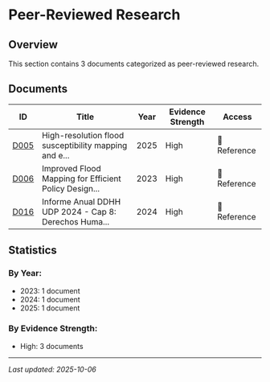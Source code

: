 # Peer-Reviewed Research

## Overview

This section contains 3 documents categorized as peer-reviewed research.

## Documents

| ID | Title | Year | Evidence Strength | Access |
|----|-------|------|-------------------|--------|
| [D005](D005.md) | High-resolution flood susceptibility mapping and e... | 2025 | High | 📄 Reference |
| [D006](D006.md) | Improved Flood Mapping for Efficient Policy Design... | 2023 | High | 📄 Reference |
| [D016](D016.md) | Informe Anual DDHH UDP 2024 - Cap 8: Derechos Huma... | 2024 | High | 📄 Reference |

## Statistics

### By Year:
- 2023: 1 document
- 2024: 1 document
- 2025: 1 document

### By Evidence Strength:
- High: 3 documents

---
*Last updated: 2025-10-06*
